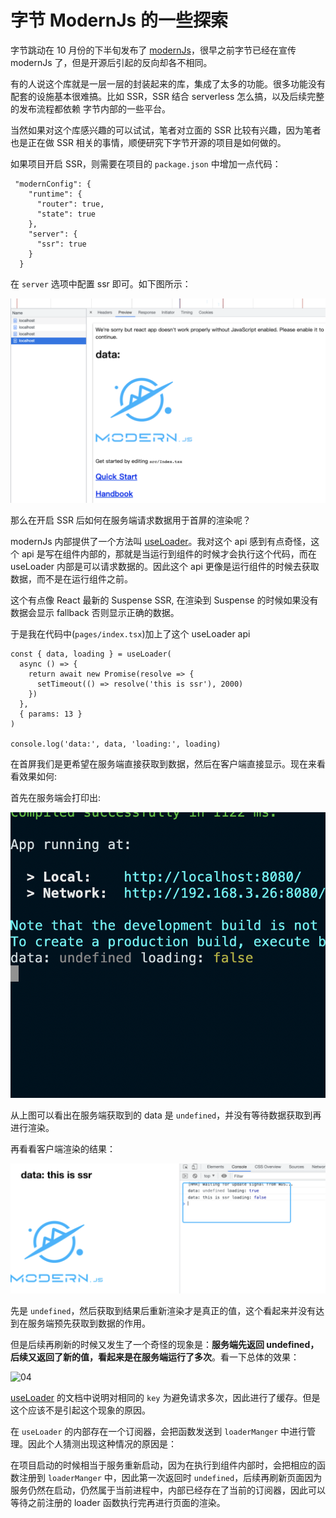 # 字节 ModernJs 的一些探索

字节跳动在 10 月份的下半旬发布了 [modernJs](https://modernjs.dev/)，很早之前字节已经在宣传 modernJs 了，但是开源后引起的反向却各不相同。

有的人说这个库就是一层一层的封装起来的库，集成了太多的功能。很多功能没有配套的设施基本很难搞。比如 SSR，SSR 结合 serverless 怎么搞，以及后续完整的发布流程都依赖
字节内部的一些平台。

当然如果对这个库感兴趣的可以试试，笔者对立面的 SSR 比较有兴趣，因为笔者也是正在做 SSR 相关的事情，顺便研究下字节开源的项目是如何做的。

如果项目开启 SSR，则需要在项目的 `package.json` 中增加一点代码：

```json{6-8}
 "modernConfig": {
    "runtime": {
      "router": true,
      "state": true
    },
    "server": {
      "ssr": true
    }
  }
```

在 `server` 选项中配置 ssr 即可。如下图所示：

![01](./img-20211030/01.png)

那么在开启 SSR 后如何在服务端请求数据用于首屏的渲染呢？

modernJs 内部提供了一个方法叫 [useLoader](https://modernjs.dev/docs/apis/runtime/container/use-loader)。我对这个 api 感到有点奇怪，这个 api 是写在组件内部的，那就是当运行到组件的时候才会执行这个代码，而在 useLoader 内部是可以请求数据的。因此这个 api 更像是运行组件的时候去获取数据，而不是在运行组件之前。

这个有点像 React 最新的 Suspense SSR, 在渲染到 Suspense 的时候如果没有数据会显示 fallback 否则显示正确的数据。

于是我在代码中(`pages/index.tsx`)加上了这个 useLoader api

```tsx
const { data, loading } = useLoader(
  async () => {
    return await new Promise(resolve => {
      setTimeout(() => resolve('this is ssr'), 2000)
    })
  },
  { params: 13 }
)

console.log('data:', data, 'loading:', loading)
```

在首屏我们是更希望在服务端直接获取到数据，然后在客户端直接显示。现在来看看效果如何:

首先在服务端会打印出:

![02](./img-20211030/02.png)

从上图可以看出在服务端获取到的 data 是 `undefined`，并没有等待数据获取到再进行渲染。

再看看客户端渲染的结果：

![03](./img-20211030/03.png)

先是 `undefined`，然后获取到结果后重新渲染才是真正的值，这个看起来并没有达到在服务端预先获取到数据的作用。

但是后续再刷新的时候又发生了一个奇怪的现象是：**服务端先返回 undefined，后续又返回了新的值，看起来是在服务端运行了多次**。看一下总体的效果：

![04](./img-20211030/04.gif)

[useLoader](https://modernjs.dev/docs/guides/features/runtime/use-loader#loader-%E7%BC%93%E5%AD%98%E9%87%8D%E8%AF%95) 的文档中说明对相同的 `key` 为避免请求多次，因此进行了缓存。但是这个应该不是引起这个现象的原因。

在 `useLoader` 的内部存在一个订阅器，会把函数发送到 `loaderManger` 中进行管理。因此个人猜测出现这种情况的原因是：

在项目启动的时候相当于服务重新启动，因为在执行到组件内部时，会把相应的函数注册到 `loaderManger` 中，因此第一次返回时 `undefined`，后续再刷新页面因为服务仍然在启动，仍然属于当前进程中，内部已经存在了当前的订阅器，因此可以等待之前注册的 loader 函数执行完再进行页面的渲染。
